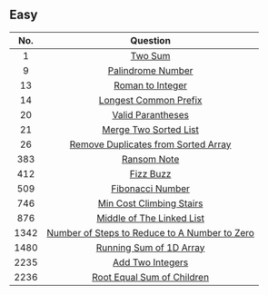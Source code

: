 ## Easy
|No.|Question|
|:---:|:----:|
|1|[Two Sum][1]|
|9|[Palindrome Number][9]|
|13|[Roman to Integer][13]|
|14|[Longest Common Prefix][14]|
|20|[Valid Parantheses][20]|
|21|[Merge Two Sorted List][21]|
|26|[Remove Duplicates from Sorted Array][26]|
|383|[Ransom Note][383]|
|412|[Fizz Buzz][412]|
|509|[Fibonacci Number][509]|
|746|[Min Cost Climbing Stairs][746]|
|876|[Middle of The Linked List][876]|
|1342|[Number of Steps to Reduce to A Number to Zero][1342]|
|1480|[Running Sum of 1D Array][1480]|
|2235|[Add Two Integers][2235]|
|2236|[Root Equal Sum of Children][2236]|


[1]:https://github.com/Ryanshyu/LeetCode/blob/main/1.Easy/0001.TwoSum.cpp
[9]:https://github.com/Ryanshyu/LeetCode/blob/main/1.Easy/0009.PalindromeNumber.cpp
[13]:https://github.com/Ryanshyu/LeetCode/blob/main/1.Easy/0013.RomanToInteger.cpp
[14]:https://github.com/Ryanshyu/LeetCode/blob/main/1.Easy/0014.LongestCommonPrefix.cpp
[20]:https://github.com/Ryanshyu/LeetCode/blob/main/1.Easy/0020.ValidParantheses.cpp
[21]:https://github.com/Ryanshyu/LeetCode/blob/main/1.Easy/0021.MergeTwoSortedList.cpp
[26]:https://github.com/Ryanshyu/LeetCode/blob/main/1.Easy/0026.RemoveDuplicatesFromSortedArray.cpp
[383]:https://github.com/Ryanshyu/LeetCode/blob/main/1.Easy/0383.RansomNote.cpp
[412]:https://github.com/Ryanshyu/LeetCode/blob/main/1.Easy/0412.FizzBuzz.cpp
[509]:https://github.com/Ryanshyu/LeetCode/blob/main/1.Easy/0509.FibonacciNumber.cpp
[746]:https://github.com/Ryanshyu/LeetCode/blob/main/1.Easy/0746.MinCostClimbingStairs.cpp
[876]:https://github.com/Ryanshyu/LeetCode/blob/main/1.Easy/0876.MiddleOfTheLinkedList.cpp
[1342]:https://github.com/Ryanshyu/LeetCode/blob/main/1.Easy/1342.NumberOfStepsToReduceANumberToZero.cpp
[1480]:https://github.com/Ryanshyu/LeetCode/blob/main/1.Easy/1480.RunningSumOf1DArray.cpp
[2235]:https://github.com/Ryanshyu/LeetCode/blob/main/1.Easy/2235.AddTwoIntegers.cpp
[2236]:https://github.com/Ryanshyu/LeetCode/blob/main/1.Easy/2236.RootEqualsSumOfChildren.cpp
